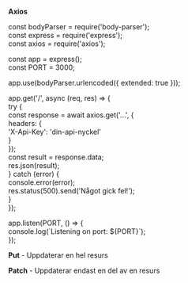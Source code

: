 **Axios** 

const bodyParser \= require('body-parser');  
const express \= require('express');  
const axios \= require('axios');

const app \= express();  
const PORT \= 3000;

app.use(bodyParser.urlencoded({ extended: true }));

app.get('/', async (req, res) \=\> {  
  try {  
    const response \= await axios.get('...', {  
      headers: {  
        'X-Api-Key': 'din-api-nyckel'  
      }  
    });  
    const result \= response.data;  
    res.json(result);  
  } catch (error) {  
    console.error(error);  
    res.status(500).send('Något gick fel\!');  
  }  
});

app.listen(PORT, () \=\> {  
  console.log(\`Listening on port: ${PORT}\`);  
});

**Put** \- Uppdaterar en hel resurs

**Patch** \- Uppdaterar endast en del av en resurs

